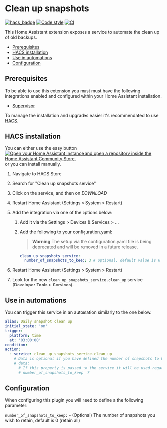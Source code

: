 # Clean up snapshots

[![hacs_badge](https://img.shields.io/badge/HACS-Default-41BDF5.svg?style=for-the-badge)](https://github.com/custom-components/hacs)
[![Code style](https://img.shields.io/badge/code%20style-black-000000.svg?style=for-the-badge)](https://github.com/psf/black)
[![CI](https://github.com/tmonck/clean_up_snapshots/actions/workflows/ci.yml/badge.svg?style=for-the-badge)](https://github.com/tmonck/clean_up_snapshots/actions/workflows/ci.yml)

This Home Assistant extension exposes a service to automate the clean up of old backups.

<!-- markdown-toc start - Don't edit this section. Run M-x markdown-toc-refresh-toc -->

- [Prerequisites](#prerequisites)
- [HACS installation](#hacs-installation)
- [Use in automations](#use-in-automations)
- [Configuration](#configuration)

<!-- markdown-toc end -->

## Prerequisites

To be able to use this extension you must must have the following integrations enabled and configured within your Home Assistant installation.

- [Supervisor][0]

To manage the installation and upgrades easier it's recommendated to use [HACS][1].

## HACS installation

You can either use the easy button [![Open your Home Assistant instance and open a repository inside the Home Assistant Community Store.](https://my.home-assistant.io/badges/hacs_repository.svg)](https://my.home-assistant.io/redirect/hacs_repository/?owner=tmonck&repository=clean_up_snapshots&category=integration)
or you can install manually.

1. Navigate to HACS Store
2. Search for "Clean up snapshots service"
3. Click on the service, and then on _DOWNLOAD_
4. Restart Home Assistant (Settings > System > Restart)
5. Add the integration via one of the options below:
    1. Add it via the Settings > Devices & Services > ...
    2. Add the following to your configuration.yaml:
        > **Warning**
        > The setup via the configuration.yaml file is being deprecated and will be removed in a future release.

          ```yaml
          clean_up_snapshots_service:
            number_of_snapshots_to_keep: 3 # optional, default value is 0
          ```

6. Restart Home Assistant (Settings > System > Restart)
7. Look for the new `clean_up_snapshots_service.clean_up` service (Developer Tools > Services).

## Use in automations

You can trigger this service in an automation similarly to the one below.

```yaml
alias: Daily snapshot clean up
initial_state: 'on'
trigger:
  platform: time
  at: '03:00:00'
condition:
action:
  - service: clean_up_snapshots_service.clean_up
    # Data is optional if you have defined the number of snapshots to keep in the configuration.yaml.
    # data:
      # If this property is passed to the service it will be used regardless of what you have in the configuration.yaml
      # number_of_snapshots_to_keep: 7
```

## Configuration

When configuring this plugin you will need to define a the following parameter:

`number_of_snapshots_to_keep:` - (Optional) The number of snapshots you wish to retain, default is 0 (retain all)

[0]: https://www.home-assistant.io/integrations/hassio
[1]: https://hacs.xyz/
